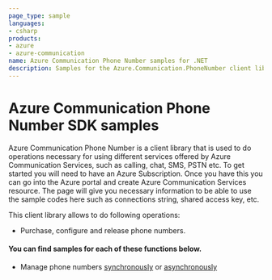 ```yaml
---
page_type: sample
languages:
- csharp
products:
- azure
- azure-communication
name: Azure Communication Phone Number samples for .NET
description: Samples for the Azure.Communication.PhoneNumber client library
---
```


# Azure Communication Phone Number SDK samples

Azure Communication Phone Number is a client library that is used to do operations necessary for using different services offered by Azure Communication Services, such as calling, chat, SMS, PSTN etc.
To get started you will need to have an Azure Subscription. Once you have this you can go into the Azure portal and create Azure Communication Services resource. The page will give you necessary information to be able to use the sample codes here such as connections string, shared access key, etc.

This client library allows to do following operations:
 - Purchase, configure and release phone numbers.

 #### You can find samples for each of these functions below.
 - Manage phone numbers [synchronously][sample_phonenumbers] or [asynchronously][sample_phonenumbers_async]

<!-- LINKS -->
[sample_phonenumbers]: https://github.com/Azure/azure-sdk-for-net/blob/master/sdk/communication/Azure.Communication.PhoneNumbers/samples/Sample2_PhoneNumberAdministrationClient.md
[sample_phonenumbers_async]: https://github.com/Azure/azure-sdk-for-net/blob/master/sdk/communication/Azure.Communication.PhoneNumbers/samples/Sample2_PhoneNumberAdministrationClientAsync.md
